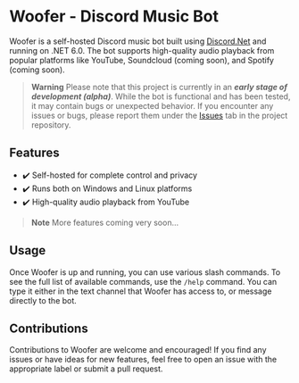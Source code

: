 # Woofer - Discord Music Bot

Woofer is a self-hosted Discord music bot built using [Discord.Net](https://github.com/discord-net/Discord.Net) and running on .NET 6.0. The bot supports high-quality audio playback from popular platforms like YouTube, Soundcloud (coming soon), and Spotify (coming soon).

> **Warning** Please note that this project is currently in an ***early stage of development (alpha)***. While the bot is functional and has been tested, it may contain bugs or unexpected behavior. If you encounter any issues or bugs, please report them under the [Issues](https://github.com/wberdowski/Woofer/issues) tab in the project repository.

## Features
- ✔️ Self-hosted for complete control and privacy
- ✔️ Runs both on Windows and Linux platforms
- ✔️ High-quality audio playback from YouTube

> **Note** More features coming very soon...

## Usage

Once Woofer is up and running, you can use various slash commands. To see the full list of available commands, use the `/help` command. You can type it either in the text channel that Woofer has access to, or message directly to the bot.

## Contributions

Contributions to Woofer are welcome and encouraged! If you find any issues or have ideas for new features, feel free to open an issue with the appropriate label or submit a pull request.
